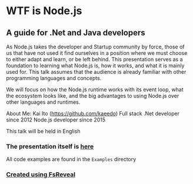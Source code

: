 # WTF is Node.js
## A guide for .Net and Java developers

As Node.js takes the developer and Startup community by force, those of us that have not used it find ourselves in a position where we must choose to either adapt and learn, or be left behind. This presentation serves as a foundation to learning what Node.js is, how it works, and what it is mainly used for. This talk assumes that the audience is already familiar with other programming languages and concepts.

We will focus on how the Node.js runtime works with its event loop, what the ecosystem looks like, and the big advantages to using Node.js over other languages and runtimes.

About Me:
Kai Ito (https://github.com/kaeedo)
    Full stack .Net developer since 2012
    Node.js developer since 2015

This talk will be held in English

### The presentation itself is [here](https://kaeedo.github.io/WtfIsNode/)

All code examples are found in the `Examples` directory

### [Created using FsReveal](http://fsprojects.github.io/FsReveal/getting-started.html)

